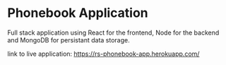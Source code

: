 # Phonebook Application

Full stack application using React for the frontend, Node for the backend and MongoDB for persistant data storage.

link to live application: https://rs-phonebook-app.herokuapp.com/